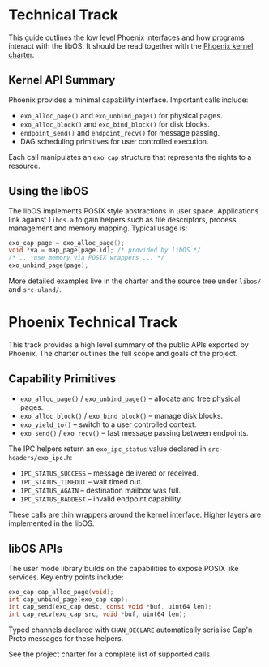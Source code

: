 # Technical Track

This guide outlines the low level Phoenix interfaces and how programs interact with the libOS. It should be read together with the [Phoenix kernel charter](phoenixkernel.md).

## Kernel API Summary

Phoenix provides a minimal capability interface. Important calls include:

- `exo_alloc_page()` and `exo_unbind_page()` for physical pages.
- `exo_alloc_block()` and `exo_bind_block()` for disk blocks.
- `endpoint_send()` and `endpoint_recv()` for message passing.
- DAG scheduling primitives for user controlled execution.

Each call manipulates an `exo_cap` structure that represents the rights to a resource.

## Using the libOS

The libOS implements POSIX style abstractions in user space. Applications link against `libos.a` to gain helpers such as file descriptors, process management and memory mapping. Typical usage is:

```c
exo_cap page = exo_alloc_page();
void *va = map_page(page.id); /* provided by libOS */
/* ... use memory via POSIX wrappers ... */
exo_unbind_page(page);
```

More detailed examples live in the charter and the source tree under `libos/` and `src-uland/`.
# Phoenix Technical Track

This track provides a high level summary of the public APIs exported by Phoenix.
The charter outlines the full scope and goals of the project.

## Capability Primitives

- `exo_alloc_page()` / `exo_unbind_page()` – allocate and free physical pages.
- `exo_alloc_block()` / `exo_bind_block()` – manage disk blocks.
- `exo_yield_to()` – switch to a user controlled context.
- `exo_send()` / `exo_recv()` – fast message passing between endpoints.

The IPC helpers return an `exo_ipc_status` value declared in
`src-headers/exo_ipc.h`:

- `IPC_STATUS_SUCCESS` – message delivered or received.
- `IPC_STATUS_TIMEOUT` – wait timed out.
- `IPC_STATUS_AGAIN`   – destination mailbox was full.
- `IPC_STATUS_BADDEST` – invalid endpoint capability.

These calls are thin wrappers around the kernel interface.  Higher layers
are implemented in the libOS.

## libOS APIs

The user mode library builds on the capabilities to expose POSIX like
services. Key entry points include:

```c
exo_cap cap_alloc_page(void);
int cap_unbind_page(exo_cap cap);
int cap_send(exo_cap dest, const void *buf, uint64 len);
int cap_recv(exo_cap src, void *buf, uint64 len);
```

Typed channels declared with `CHAN_DECLARE` automatically serialise Cap'n
Proto messages for these helpers.

See the project charter for a complete list of supported calls.
